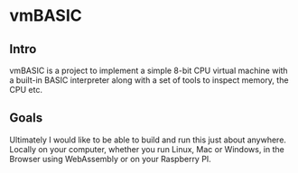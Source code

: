 # vmBASIC

## Intro
vmBASIC is a project to implement a simple 8-bit CPU virtual machine with a built-in BASIC interpreter along with a set of tools to inspect memory, the CPU etc.

## Goals
Ultimately I would like to be able to build and run this just about anywhere. Locally on your computer, whether you run Linux, Mac or Windows, in the Browser using WebAssembly or on your Raspberry PI.